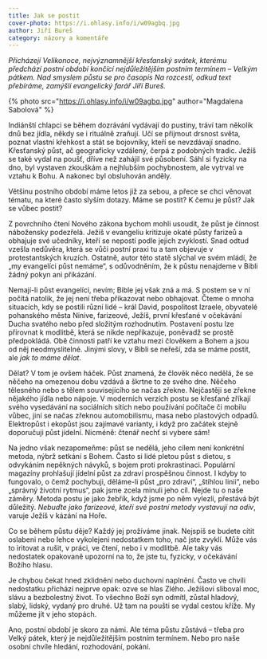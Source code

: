 ```yaml
---
title: Jak se postit
cover-photo: https://i.ohlasy.info/i/w09agbq.jpg
author: Jiří Bureš
category: názory a komentáře
---
```


*Přicházejí Velikonoce, nejvýznamnější křesťanský svátek, kterému předchází postní období končící nejdůležitějším postním termínem – Velkým pátkem. Nad smyslem půstu se pro časopis Na rozcestí, odkud text přebíráme, zamýšlí evangelický farář Jiří Bureš.*

{% photo src="https://i.ohlasy.info/i/w09agbq.jpg" author="Magdalena Sabolová" %}

Indiánští chlapci se během dozrávání vydávají do pustiny, tráví tam několik dnů bez jídla, někdy se i rituálně zraňují. Učí se přijmout drsnost světa, poznat vlastní křehkost a stát se bojovníky, kteří se nevzdávají snadno. Křesťanský půst, ač geograficky vzdálený, čerpá z podobných tradic. Ježíš se také vydal na poušť, dříve než zahájil své působení. Sáhl si fyzicky na dno, byl vystaven zkouškám a nejhlubším pochybnostem, ale vytrval ve vztahu k Bohu. A nakonec byl obsluhován anděly.

Většinu postního období máme letos již za sebou, a přece se chci věnovat tématu, na které často slyším dotazy. Máme se postit? K čemu je půst? Jak se vůbec postit?

Z povrchního čtení Nového zákona bychom mohli usoudit, že půst je činnost nábožensky podezřelá. Ježíš v evangeliu kritizuje okaté půsty farizeů a obhajuje své učedníky, kteří se nepostí podle jejich zvyklostí. Snad odtud vzešla nedůvěra, která se vůči postní praxi tu a tam objevuje v protestantských kruzích. Ostatně, autor této statě slýchal ve svém mládí, že „my evangelíci půst nemáme“, s odůvodněním, že k půstu nenajdeme v Bibli žádný pokyn ani přikázání. 

Nemají-li půst evangelíci, nevím; Bible jej však zná a má. S postem se v ní počítá natolik, že jej není třeba přikazovat nebo obhajovat. Čteme o mnoha situacích, kdy se postili různí lidé – král David, pospolitost Izraele, obyvatelé pohanského města Ninive, farizeové, Ježíš, první křesťané v očekávání Ducha svatého nebo před složitým rozhodnutím. Postavení postu lze přirovnat k modlitbě, která se nikde nepřikazuje, poněvadž se prostě předpokládá. Obě činnosti patří ke vztahu mezi člověkem a Bohem a jsou od něj neodmyslitelné. Jinými slovy, v Bibli se neřeší, zda se máme postit, ale *jak to máme dělat*.

Dělat? V tom je ovšem háček. Půst znamená, že člověk něco nedělá, že se něčeho na omezenou dobu vzdává a škrtne to ze svého dne. Něčeho tělesného nebo s tělem souvisejícího se načas zřekne. Nejčastěji se zřekne nějakého jídla nebo nápoje. V moderních verzích postu se křesťané zříkají svého vysedávání na sociálních sítích nebo používání počítače či mobilu vůbec, jiní se načas zřeknou automobilismu, masa nebo plastových odpadů. Elektropůst i ekopůst jsou zajímavé varianty, i když pro začátek stejně doporučuji půst jídelní. Nicméně: čtenář nechť si vybere sám!

Na jedno však nezapomeňme: půst se nedělá, jeho cílem není konkrétní metoda, nýbrž setkání s Bohem. Často si lidé pletou půst s dietou, s odvykáním nepěkných návyků, s bojem proti prokrastinaci. Populární magazíny prohlašují jídelní půst za zdraví prospěšnou činnost. I kdyby to fungovalo, o čemž pochybuji, děláme-li půst „pro zdraví“, „štíhlou linii“, nebo „správný životní rytmus“, pak jsme zcela minuli jeho cíl. Nejde tu o naše záměry. Metoda postu je jako žebřík, když jsme po něm vylezli, přestává být důležitý. *Nebuďte jako farizeové, kteří své postní metody vystavují na odiv*, varuje Ježíš v  kázání na Hoře.

Co se během půstu děje? Každý jej prožíváme jinak. Nejspíš se budete cítit oslabeni nebo lehce vykolejeni nedostatkem toho, nač jste zvyklí. Může vás to iritovat a rušit, v práci, ve čtení, nebo i v modlitbě. Ale taky vás nedostatek opakovaně upozorní na to, že jste tu, fyzicky, v očekávání Božího hlasu.

Je chybou čekat hned zklidnění nebo duchovní naplnění. Často ve chvíli nedostatku přichází nejprve opak: ozve se hlas Zlého. Ježíšovi sliboval moc, slávu a bezbolestný život. To všechno Boží syn odmítl, zůstal hladový, slabý, lidský, vydaný pro druhé. Už tam na poušti se vydal cestou kříže. My můžeme jít v jeho stopách. 

Ano, postní období je skoro za námi. Ale téma půstu zůstává – třeba pro Velký pátek, který je nejdůležitějším postním termínem. Nebo pro naše osobní chvíle hledání, rozhodování, pokání.
